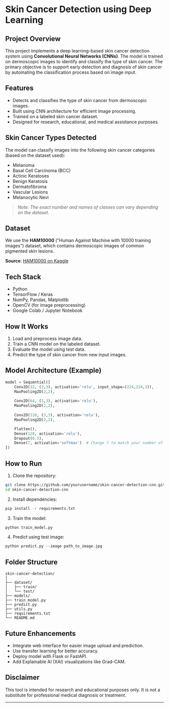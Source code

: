 # Skin Cancer Detection using Deep Learning 

## Project Overview

This project implements a deep learning-based skin cancer detection system using **Convolutional Neural Networks (CNNs)**. The model is trained on dermoscopic images to identify and classify the type of skin cancer. The primary objective is to support early detection and diagnosis of skin cancer by automating the classification process based on image input.

## Features

- Detects and classifies the type of skin cancer from dermoscopic images.
- Built using CNN architecture for efficient image processing.
- Trained on a labeled skin cancer dataset.
- Designed for research, educational, and medical assistance purposes.

## Skin Cancer Types Detected

The model can classify images into the following skin cancer categories (based on the dataset used):

- Melanoma
- Basal Cell Carcinoma (BCC)
- Actinic Keratoses
- Benign Keratosis
- Dermatofibroma
- Vascular Lesions
- Melanocytic Nevi

> *Note: The exact number and names of classes can vary depending on the dataset.*

## Dataset

We use the **HAM10000** ("Human Against Machine with 10000 training images") dataset, which contains dermoscopic images of common pigmented skin lesions.

**Source**: [HAM10000 on Kaggle](https://www.kaggle.com/datasets/kmader/skin-cancer-mnist-ham10000)

## Tech Stack

- Python
- TensorFlow / Keras
- NumPy, Pandas, Matplotlib
- OpenCV (for image preprocessing)
- Google Colab / Jupyter Notebook

## How It Works

1. Load and preprocess image data.
2. Train a CNN model on the labeled dataset.
3. Evaluate the model using test data.
4. Predict the type of skin cancer from new input images.

## Model Architecture (Example)

```python
model = Sequential([
    Conv2D(32, (3,3), activation='relu', input_shape=(224,224,3)),
    MaxPooling2D(2,2),
    
    Conv2D(64, (3,3), activation='relu'),
    MaxPooling2D(2,2),
    
    Conv2D(128, (3,3), activation='relu'),
    MaxPooling2D(2,2),

    Flatten(),
    Dense(128, activation='relu'),
    Dropout(0.5),
    Dense(7, activation='softmax')  # Change 7 to match your number of classes
])
```

## How to Run

1. Clone the repository:

```bash
git clone https://github.com/yourusername/skin-cancer-detection-cnn.git
cd skin-cancer-detection-cnn
```

2. Install dependencies:

```bash
pip install -r requirements.txt
```

3. Train the model:

```python
python train_model.py
```

4. Predict using test image:

```python
python predict.py --image path_to_image.jpg
```

## Folder Structure

```
skin-cancer-detection/
│
├── dataset/
│   ├── train/
│   └── test/
├── models/
├── train_model.py
├── predict.py
├── utils.py
├── requirements.txt
└── README.md
```

## Future Enhancements

- Integrate web interface for easier image upload and prediction.
- Use transfer learning for better accuracy.
- Deploy model with Flask or FastAPI.
- Add Explainable AI (XAI) visualizations like Grad-CAM.

## Disclaimer

This tool is intended for research and educational purposes only. It is not a substitute for professional medical diagnosis or treatment.

---
